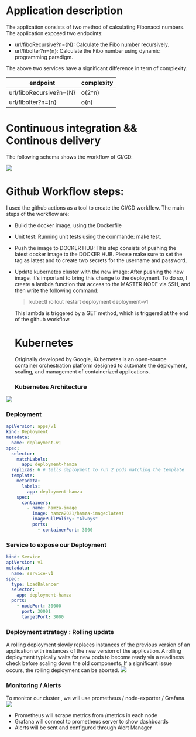 # Application description

The application consists of two method of calculating Fibonacci numbers.
The application exposed two endpoints:

- url/fiboRecursive?n={N}: Calculate the Fibo number recursively.
- url/fiboIter?n={n}: Calculate the Fibo number using dynamic programming paradigm.

The above two services have a significant difference in term of complexity.

| endpoint                | complexity |
|-------------------------|------------|
| url/fiboRecursive?n={N} | o(2^n)     |
| url/fiboIter?n={n}      | o(n)       |



# Continuous integration && Continous delivery

The following schema shows the workflow of CI/CD.

![](https://lh4.googleusercontent.com/J3xtqRcGX_X127rv9a_6AwM7K07iWtEg0X4MxDtXTJKB1UoRV9uIY8Pq8xJlGf20mwV1m1ACu2LrWnZX-Ybq5nJT2bjBk3rpbEe2ie4f6ijUNhdZs5hliAc8orssALtiGiOvpEfJ)
# Github Workflow steps:

I used the github actions as a tool to create the CI/CD workflow.
The main steps of the workflow are:
- Build the docker image, using the Dockerfile
- Unit test:
  Running unit tests using the commande: make test.
- Push the image to DOCKER HUB:
  This step consists of pushing the latest docker image to the DOCKER HUB.
  Please make sure to set the tag as latest and to create two secrets for the username and password.
- Update kubernetes cluster with the new image:
  After pushing the new image, it's important to bring this change to the deployment.
  To do so, I create a lambda function that access to the MASTER NODE via SSH, and then write the following command:
  > kubectl rollout restart deployment deployment-v1

  This lambda is triggered by a GET method, which is triggered at the end of the github workflow.

  # Kubernetes
  Originally developed by Google, Kubernetes is an open-source container orchestration platform designed to automate the deployment, scaling, and management of containerized applications.
  ### Kubernetes Architecture
![](https://platform9.com/wp-content/uploads/2019/05/kubernetes-constructs-concepts-architecture.jpg)
### Deployment
```yaml
apiVersion: apps/v1
kind: Deployment
metadata:
  name: deployment-v1
spec:
  selector:
    matchLabels:
      app: deployment-hamza
  replicas: 6 # tells deployment to run 2 pods matching the template
  template:
    metadata:
      labels:
        app: deployment-hamza
    spec:
      containers:
        - name: hamza-image
          image: hamza2021/hamza-image:latest
          imagePullPolicy: "Always"
          ports:
            - containerPort: 3000
```
### Service to expose our Deployment
```yaml
kind: Service
apiVersion: v1
metadata:
  name: service-v1
spec:
  type: LoadBalancer
  selector:
    app: deployment-hamza
  ports:
    - nodePort: 30000
      port: 30001
      targetPort: 3000
```
### Deployment strategy : Rolling update
A rolling deployment slowly replaces instances of the previous version of an application with instances of the new version of the application. A rolling deployment typically waits for new pods to become ready via a readiness check before scaling down the old components. If a significant issue occurs, the rolling deployment can be aborted.
![](https://blog.itaysk.com/images/2017-11-20-deployment-strategies-defined_2.png)
### Monitoring / Alerts
To monitor our cluster , we will use prometheus / node-exporter / Grafana.
![](https://blog.stackpulse.com/wp-content/uploads/2020/09/image1.png)
-   Prometheus will scrape metrics from /metrics in each node
-   Grafana will connect to prometheus server to show dashboards
-   Alerts will be sent and configured through Alert Manager


  
        